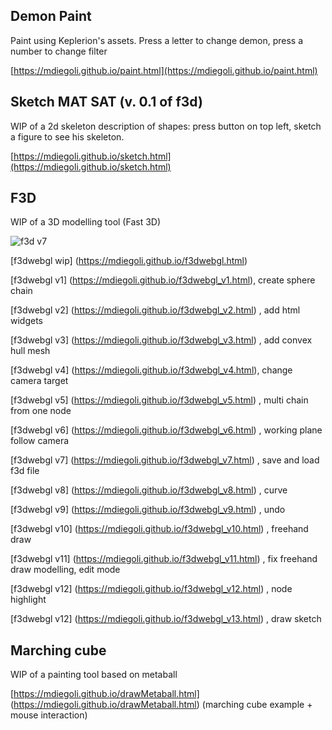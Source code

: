 ## Demon Paint

Paint using Keplerion's assets. Press a letter to change demon, press a number to change filter

[https://mdiegoli.github.io/paint.html](https://mdiegoli.github.io/paint.html)


## Sketch MAT SAT (v. 0.1 of f3d)

WIP of a 2d skeleton description of shapes: press button on top left, sketch a figure to see his skeleton.

[https://mdiegoli.github.io/sketch.html](https://mdiegoli.github.io/sketch.html)


## F3D

WIP of a 3D modelling tool (Fast 3D)

![f3d v7](https://mdiegoli.github.io/images/f3dv7.png)

[f3dwebgl wip] (https://mdiegoli.github.io/f3dwebgl.html)

[f3dwebgl v1] (https://mdiegoli.github.io/f3dwebgl_v1.html), create sphere chain

[f3dwebgl v2] (https://mdiegoli.github.io/f3dwebgl_v2.html) , add html widgets

[f3dwebgl v3] (https://mdiegoli.github.io/f3dwebgl_v3.html) , add convex hull mesh

[f3dwebgl v4] (https://mdiegoli.github.io/f3dwebgl_v4.html), change camera target

[f3dwebgl v5] (https://mdiegoli.github.io/f3dwebgl_v5.html) , multi chain from one node

[f3dwebgl v6] (https://mdiegoli.github.io/f3dwebgl_v6.html) , working plane follow camera

[f3dwebgl v7] (https://mdiegoli.github.io/f3dwebgl_v7.html) , save and load f3d file

[f3dwebgl v8] (https://mdiegoli.github.io/f3dwebgl_v8.html) , curve

[f3dwebgl v9] (https://mdiegoli.github.io/f3dwebgl_v9.html) , undo

[f3dwebgl v10] (https://mdiegoli.github.io/f3dwebgl_v10.html) , freehand draw

[f3dwebgl v11] (https://mdiegoli.github.io/f3dwebgl_v11.html) , fix freehand draw modelling, edit mode

[f3dwebgl v12] (https://mdiegoli.github.io/f3dwebgl_v12.html) , node highlight

[f3dwebgl v12] (https://mdiegoli.github.io/f3dwebgl_v13.html) , draw sketch


## Marching cube

WIP of a painting tool based on metaball

[https://mdiegoli.github.io/drawMetaball.html] (https://mdiegoli.github.io/drawMetaball.html) (marching cube example + mouse interaction)

